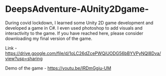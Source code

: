 # DeepsAdventure-AUnity2Dgame-
During covid lockdown, I learned some Unity 2D game development and developed a game in C#. I even used photoshop to add visuals and interactivity to the game. If you have reached here, please consider downloading my final version of the game. 

Link - https://drive.google.com/file/d/1oLC26dZcePWQiUODG56bBYVPyNQl8Dva/view?usp=sharing

Demo of the game - https://youtu.be/IRDmGgiu-UM





